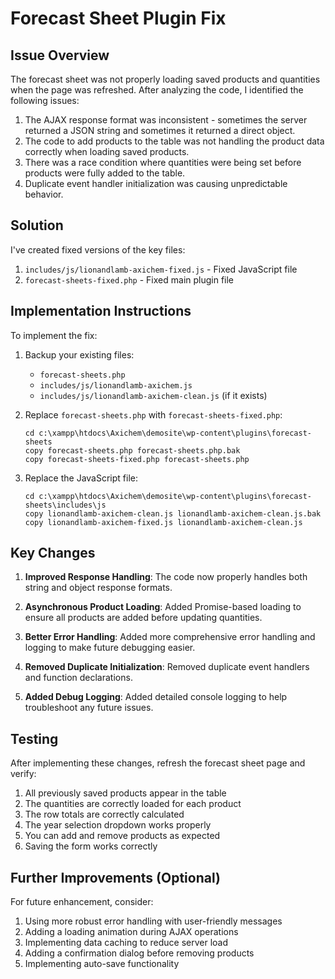 # Forecast Sheet Plugin Fix

## Issue Overview
The forecast sheet was not properly loading saved products and quantities when the page was refreshed. After analyzing the code, I identified the following issues:

1. The AJAX response format was inconsistent - sometimes the server returned a JSON string and sometimes it returned a direct object.
2. The code to add products to the table was not handling the product data correctly when loading saved products.
3. There was a race condition where quantities were being set before products were fully added to the table.
4. Duplicate event handler initialization was causing unpredictable behavior.

## Solution

I've created fixed versions of the key files:

1. `includes/js/lionandlamb-axichem-fixed.js` - Fixed JavaScript file
2. `forecast-sheets-fixed.php` - Fixed main plugin file

## Implementation Instructions

To implement the fix:

1. Backup your existing files:
   - `forecast-sheets.php`
   - `includes/js/lionandlamb-axichem.js`
   - `includes/js/lionandlamb-axichem-clean.js` (if it exists)

2. Replace `forecast-sheets.php` with `forecast-sheets-fixed.php`:
   ```
   cd c:\xampp\htdocs\Axichem\demosite\wp-content\plugins\forecast-sheets
   copy forecast-sheets.php forecast-sheets.php.bak
   copy forecast-sheets-fixed.php forecast-sheets.php
   ```

3. Replace the JavaScript file:
   ```
   cd c:\xampp\htdocs\Axichem\demosite\wp-content\plugins\forecast-sheets\includes\js
   copy lionandlamb-axichem-clean.js lionandlamb-axichem-clean.js.bak
   copy lionandlamb-axichem-fixed.js lionandlamb-axichem-clean.js
   ```

## Key Changes

1. **Improved Response Handling**: The code now properly handles both string and object response formats.

2. **Asynchronous Product Loading**: Added Promise-based loading to ensure all products are added before updating quantities.

3. **Better Error Handling**: Added more comprehensive error handling and logging to make future debugging easier.

4. **Removed Duplicate Initialization**: Removed duplicate event handlers and function declarations.

5. **Added Debug Logging**: Added detailed console logging to help troubleshoot any future issues.

## Testing

After implementing these changes, refresh the forecast sheet page and verify:

1. All previously saved products appear in the table
2. The quantities are correctly loaded for each product
3. The row totals are correctly calculated
4. The year selection dropdown works properly
5. You can add and remove products as expected
6. Saving the form works correctly

## Further Improvements (Optional)

For future enhancement, consider:

1. Using more robust error handling with user-friendly messages
2. Adding a loading animation during AJAX operations
3. Implementing data caching to reduce server load
4. Adding a confirmation dialog before removing products
5. Implementing auto-save functionality
